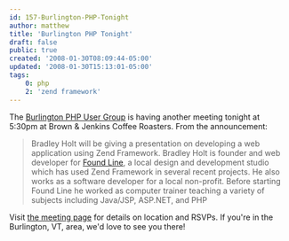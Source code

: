 ```yaml
---
id: 157-Burlington-PHP-Tonight
author: matthew
title: 'Burlington PHP Tonight'
draft: false
public: true
created: '2008-01-30T08:09:44-05:00'
updated: '2008-01-30T15:13:01-05:00'
tags:
    0: php
    2: 'zend framework'
---
```

The [Burlington PHP User Group](http://groups.google.com/group/Burlington-VT-PHP)
is having another meeting tonight at 5:30pm at Brown & Jenkins Coffee Roasters.
From the announcement:

> Bradley Holt will be giving a presentation on developing a web application
> using Zend Framework. Bradley Holt is founder and web developer for
> [Found Line](http://www.foundline.com/), a local design and development studio which
> has used Zend Framework in several recent projects. He also works as a
> software developer for a local non-profit. Before starting Found Line he
> worked as computer trainer teaching a variety of subjects including Java/JSP,
> ASP.NET, and PHP

Visit [the meeting page](http://groups.google.com/group/Burlington-VT-PHP/web/meeting-2008-01-30)
for details on location and RSVPs. If you're in the Burlington, VT, area, we'd
love to see you there!
